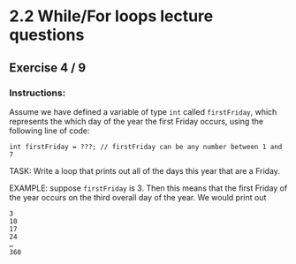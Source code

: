 # 2.2 While/For loops lecture questions 
## Exercise 4 / 9
### Instructions:
Assume we have defined a variable of type `int` called `firstFriday`, which represents the which day of the year the first Friday occurs, using the following line of code:

```
int firstFriday = ???; // firstFriday can be any number between 1 and 7
```

TASK: Write a loop that prints out all of the days this year that are a Friday.

EXAMPLE: suppose `firstFriday` is 3. Then this means that the first Friday of the year occurs on the third overall day of the year. We would print out

```
3
10
17
24
…
360
```
